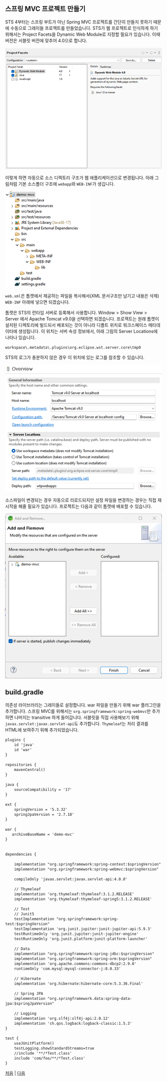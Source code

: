 ## 스프링 MVC 프로젝트 만들기
STS 4부터는 스프링 부트가 아닌 Spring MVC 프로젝트를 간단히 만들지 못하기 때문에 수동으로 그레이들 프로젝트를 만들었습니다. STS가 웹 프로젝트로 인식하게 하기 위해서는 Project Facets을 Dynamic Web Module로 지정할 필요가 있습니다. 이때 버전은 서블릿 버전에 맞추어 4.0으로 합니다.

 ![fig01.png](../img/fig01.png)

이렇게 하면 자동으로 소스 디렉토리 구조가 웹 애플리케이션으로 변경됩니다. 아래 그림처럼 기본 소스폴더 구조에 `webapp`와 `WEB-INF`가 생깁니다.

 ![fig02.png](../img/fig02.png)

`web.xml`은 톰캣에서 제공하는 파일을 복사해서(XML 문서구조만 남기고 내용은 삭제) `WEB-INF` 아래에 넣으면 되겠습니다.

톰캣은 STS의 런타임 서버로 등록해서 사용합니다. Window > Show View > Server 에서 Apache Tomcat v9.0을 선택하면 되겠습니다. 프로젝트는 원래 톰캣이 설치된 디렉토리에 빌드되서 배포되는 것이 아니라 디폴트 위치로 워크스페이스 메타데이터에 생성됩니다. 이 위치는 서버 속성 정보에서, 아래 그림의 Server Locations에 나타나 있습니다.

```
workspace\.metadata\.plugins\org.eclipse.wst.server.core\tmp0
```
STS의 로그가 충분하지 않은 경우 이 위치에 있는 로그를 참조할 수 있습니다.

 ![fig03.png](../img/fig03.png)

소스파일이 변경되는 경우 자동으로 리로드되지만 설정 파일을 변경하는 경우는 직접 재시작을 해줄 필요가 있습니다. 프로젝트는 다음과 같이 톰캣에 배포할 수 있습니다.

![fig04.png](../img/fig04.png)

## build.gradle
의존성 라이브러리는 그레이들로 설정합니다. war 파일을 만들기 위해 war 플러그인을 추가합니다. 스프링 MVC를 위해서는 `org.springframework:spring-webmvc`만 추가하면 나머지는 transitive 하게 들어갑니다. 서블릿을 직접 사용해보기 위해 `javax.servlet:javax.servlet-api`도 추가합니다. `Thymeleaf`는 처리 결과를 HTML에 보여주기 위해 추가되었습니다.

```
plugins {
    id 'java'
    id 'war'
}

repositories {
    mavenCentral()
}

java {
    sourceCompatibility = '17'
}

ext {
    springVersion = '5.3.32'
    springJpaVersion = '2.7.18'
}

war {
   archiveBaseName = 'demo-mvc'
}


dependencies {

    implementation "org.springframework:spring-context:$springVersion"   
    implementation "org.springframework:spring-webmvc:$springVersion" 
    
    compileOnly 'javax.servlet:javax.servlet-api:4.0.0'
    
    // Thymeleaf
    implementation 'org.thymeleaf:thymeleaf:3.1.2.RELEASE'
    implementation 'org.thymeleaf:thymeleaf-spring5:3.1.2.RELEASE'    
    
    // Test
    // Junit5
    testImplementation "org.springframework:spring-test:$springVersion"
    testImplementation 'org.junit.jupiter:junit-jupiter-api:5.9.3'
    testRuntimeOnly 'org.junit.jupiter:junit-jupiter-engine'
    testRuntimeOnly 'org.junit.platform:junit-platform-launcher'
    
    // Data
    implementation "org.springframework:spring-jdbc:$springVersion"
    implementation "org.springframework:spring-orm:$springVersion"
    implementation 'org.apache.commons:commons-dbcp2:2.9.0'    
    runtimeOnly 'com.mysql:mysql-connector-j:8.0.33'
    
    // Hibernate
    implementation 'org.hibernate:hibernate-core:5.3.36.Final'
    
    // Spring JPA
    implementation "org.springframework.data:spring-data-jpa:$springJpaVersion"        
    
    // Logging    
    implementation 'org.slf4j:slf4j-api:2.0.12'
    implementation 'ch.qos.logback:logback-classic:1.5.3'     
}

test {
    useJUnitPlatform()
    testLogging.showStandardStreams=true
    //include '**/*Test.class'
    include 'com/foo/**/*Test.class'    
}

```


[처음](../README.md) | [다음](../03/README.md)